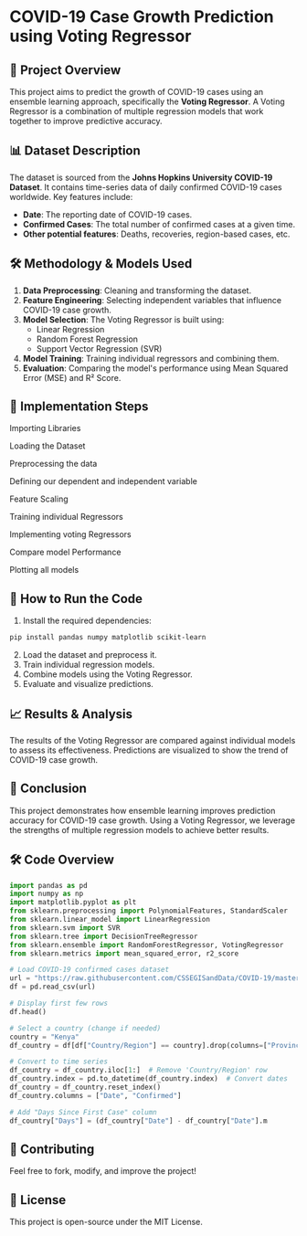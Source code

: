 # COVID-19 Case Growth Prediction using Voting Regressor

## 📌 Project Overview
This project aims to predict the growth of COVID-19 cases using an ensemble learning approach, specifically the **Voting Regressor**. A Voting Regressor is a combination of multiple regression models that work together to improve predictive accuracy.

## 📊 Dataset Description
The dataset is sourced from the **Johns Hopkins University COVID-19 Dataset**. It contains time-series data of daily confirmed COVID-19 cases worldwide. Key features include:
- **Date**: The reporting date of COVID-19 cases.
- **Confirmed Cases**: The total number of confirmed cases at a given time.
- **Other potential features**: Deaths, recoveries, region-based cases, etc.

## 🛠 Methodology & Models Used
1. **Data Preprocessing**: Cleaning and transforming the dataset.
2. **Feature Engineering**: Selecting independent variables that influence COVID-19 case growth.
3. **Model Selection**: The Voting Regressor is built using:
   - Linear Regression
   - Random Forest Regression
   - Support Vector Regression (SVR)
4. **Model Training**: Training individual regressors and combining them.
5. **Evaluation**: Comparing the model's performance using Mean Squared Error (MSE) and R² Score.

## 🚀 Implementation Steps
Importing Libraries

Loading the Dataset

Preprocessing the data

Defining our dependent and independent variable

Feature Scaling

Training individual Regressors

Implementing voting Regressors

Compare model Performance

Plotting all models

## 🔧 How to Run the Code

1. Install the required dependencies:
```bash
pip install pandas numpy matplotlib scikit-learn
```

2. Load the dataset and preprocess it.
3. Train individual regression models.
4. Combine models using the Voting Regressor.
5. Evaluate and visualize predictions.

## 📈 Results & Analysis
The results of the Voting Regressor are compared against individual models to assess its effectiveness. Predictions are visualized to show the trend of COVID-19 case growth.

## 🏁 Conclusion
This project demonstrates how ensemble learning improves prediction accuracy for COVID-19 case growth. Using a Voting Regressor, we leverage the strengths of multiple regression models to achieve better results.

## 🛠 Code Overview

```python
import pandas as pd
import numpy as np
import matplotlib.pyplot as plt
from sklearn.preprocessing import PolynomialFeatures, StandardScaler
from sklearn.linear_model import LinearRegression
from sklearn.svm import SVR
from sklearn.tree import DecisionTreeRegressor
from sklearn.ensemble import RandomForestRegressor, VotingRegressor
from sklearn.metrics import mean_squared_error, r2_score
```

```python
# Load COVID-19 confirmed cases dataset
url = "https://raw.githubusercontent.com/CSSEGISandData/COVID-19/master/csse_covid_19_data/csse_covid_19_time_series/time_series_covid19_confirmed_global.csv"
df = pd.read_csv(url)

# Display first few rows
df.head()
```

```python
# Select a country (change if needed)
country = "Kenya"
df_country = df[df["Country/Region"] == country].drop(columns=["Province/State", "Lat", "Long"]).sum()

# Convert to time series
df_country = df_country.iloc[1:]  # Remove 'Country/Region' row
df_country.index = pd.to_datetime(df_country.index)  # Convert dates
df_country = df_country.reset_index()
df_country.columns = ["Date", "Confirmed"]

# Add "Days Since First Case" column
df_country["Days"] = (df_country["Date"] - df_country["Date"].m
```

## 🤝 Contributing
Feel free to fork, modify, and improve the project!

## 📜 License
This project is open-source under the MIT License.
